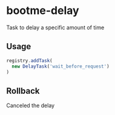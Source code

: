 # bootme-delay

Task to delay a specific amount of time

## Usage

```js
registry.addTask(
  new DelayTask('wait_before_request')
)
```

## Rollback

Canceled the delay
